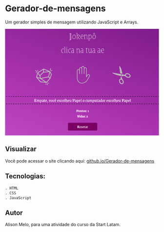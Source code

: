 # Gerador-de-mensagens
Um gerador simples de mensagem utilizando JavaScript e Arrays.

![](app.png)

## Visualizar

Você pode acessar o site clicando aqui: [github.io/Gerador-de-mensagens]( https://alisonmelo.github.io/Gerador-de-mensagens/)

## Tecnologias:

```
. HTML
. CSS
. JavaScript
```

## Autor
Alison Melo, para uma atividade do curso da Start Latam.

